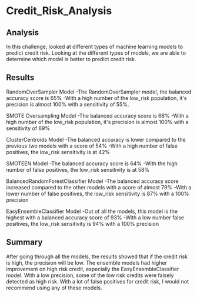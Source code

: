 # Credit_Risk_Analysis

## Analysis
In this challenge, looked at different types of machine learning models to predict credit risk. Looking at the different types of models, we are able to determine which model is better to predict credit risk.

## Results

RandomOverSampler Model
-The RandomOverSampler model, the balanced accuracy score is 65%
-With a high number of the low_risk population, it's precision is almost 100% with a sensitivity of 55%.

SMOTE Oversampling Model
-The balanced accuracy score is 66%
-With a high number of the low_risk population, it's precision is almost 100% with a sensitivity of 69%

ClusterCentroids Model
-The balanced accuracy is lower compared to the previous two models with a score of 54%
-With a high number of false positives, the low_risk sensitivity is at 42%

SMOTEEN Model
-The balanced accuracy score is 64%
-With the high number of false positives, the low_risk sensitivity is at 58%

BalancedRandomForestClassifier Model
-The balanced accuracy score increased compared to the other models with a score of almost 79%
-With a lower number of false positives, the low_risk sensitivity is 87% with a 100% precision

EasyEnsembleClassifier Model
-Out of all the models, this model is the highest with a balanced accuracy score of 93%
-With a low number false positives, the low_risk sensitivity is 94% with a 100% precision

## Summary
After going through all the models, the results showed that if the credit risk is high, the precision will be low. The ensemble models had higher improvement on high risk credit, especially the EasyEnsembleClassifier model. With a low precision, some of the low risk credits were falsely detected as high risk. With a lot of false positives for credit risk, I would not recommend using any of these models.
